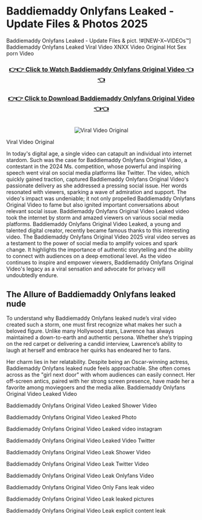 # Baddiemaddy Onlyfans Leaked - Update Files & Photos 2025

Baddiemaddy Onlyfans Leaked - Update Files & pict. !#[NEW-X~VIDEOs™] Baddiemaddy Onlyfans Leaked Viral Video XNXX Video Original Hot Sex porn Video
<br>
<div align="center">
<h3><a href="https://links2leaks.com/baddiemaddy" rel="nofollow">👉👉 Click to Watch Baddiemaddy Onlyfans Original Video 👈👈</a></h3>
<h3><a href="https://links2leaks.com/baddiemaddy" rel="nofollow">👉👉 Click to Download Baddiemaddy Onlyfans Original Video 👈👈</a></h3>
<br>
<a href="https://links2leaks.com/baddiemaddy" rel="nofollow"><img src="https://i.ibb.co/Gkj2r4b/banner.png" alt="Viral Video Original" style="max-width: 100%; display: inline-block;" data-target="animated-image.originalImage"></a>
</div>

Viral Video Original

In today's digital age, a single video can catapult an individual into internet stardom. Such was the case for Baddiemaddy Onlyfans Original Video, a contestant in the 2024 Ms. competition, whose powerful and inspiring speech went viral on social media platforms like Twitter.
The video, which quickly gained traction, captured Baddiemaddy Onlyfans Original Video's passionate delivery as she addressed a pressing social issue. Her words resonated with viewers, sparking a wave of admiration and support. The video's impact was undeniable; it not only propelled Baddiemaddy Onlyfans Original Video to fame but also ignited important conversations about relevant social issue.
Baddiemaddy Onlyfans Original Video Leaked video took the internet by storm and amazed viewers on various social media platforms. Baddiemaddy Onlyfans Original Video Leaked, a young and talented digital creator, recently became famous thanks to this interesting video.
The Baddiemaddy Onlyfans Original Video 2025 viral video serves as a testament to the power of social media to amplify voices and spark change. It highlights the importance of authentic storytelling and the ability to connect with audiences on a deep emotional level. As the video continues to inspire and empower viewers, Baddiemaddy Onlyfans Original Video's legacy as a viral sensation and advocate for privacy will undoubtedly endure.

<h2>The Allure of Baddiemaddy Onlyfans leaked nude</h2>


To understand why Baddiemaddy Onlyfans leaked nude’s viral video created such a storm, one must first recognize what makes her such a beloved figure. Unlike many Hollywood stars, Lawrence has always maintained a down-to-earth and authentic persona. Whether she’s tripping on the red carpet or delivering a candid interview, Lawrence’s ability to laugh at herself and embrace her quirks has endeared her to fans.

Her charm lies in her relatability. Despite being an Oscar-winning actress, Baddiemaddy Onlyfans leaked nude feels approachable. She often comes across as the "girl next door" with whom audiences can easily connect. Her off-screen antics, paired with her strong screen presence, have made her a favorite among moviegoers and the media alike.
Baddiemaddy Onlyfans Original Video Leaked Video

Baddiemaddy Onlyfans Original Video Leaked Shower Video

Baddiemaddy Onlyfans Original Video Leaked Photo

Baddiemaddy Onlyfans Original Video Leaked video instagram

Baddiemaddy Onlyfans Original Video Leaked Video Twitter

Baddiemaddy Onlyfans Original Video Leak Shower Video

Baddiemaddy Onlyfans Original Video Leak Twitter Video

Baddiemaddy Onlyfans Original Video Leak Onlyfans Video

Baddiemaddy Onlyfans Original Video Only Fans leak video

Baddiemaddy Onlyfans Original Video Leak leaked pictures

Baddiemaddy Onlyfans Original Video Leak explicit content leak